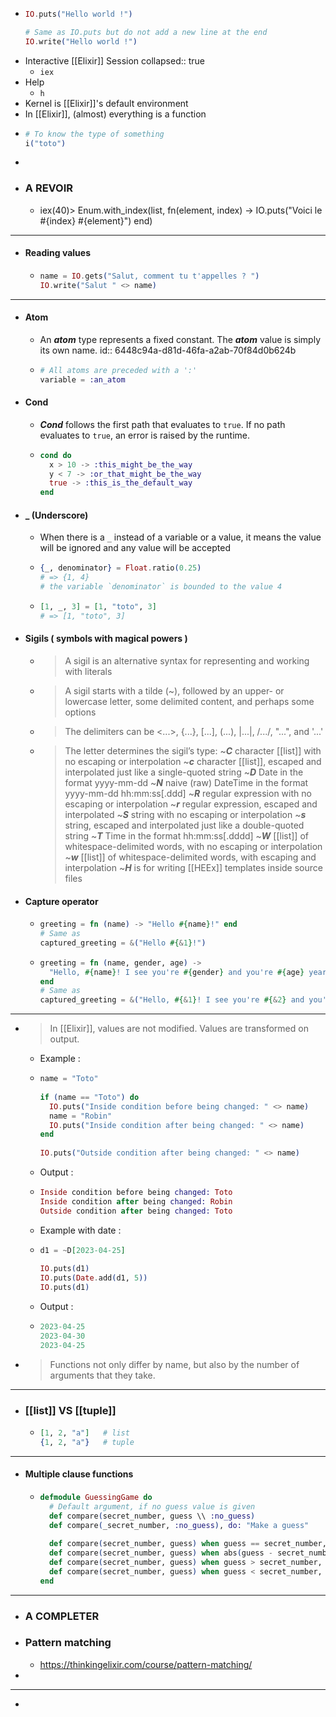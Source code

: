 - ```elixir
  IO.puts("Hello world !") 
  
  # Same as IO.puts but do not add a new line at the end
  IO.write("Hello world !")
  ```
- Interactive [[Elixir]] Session
  collapsed:: true
	- ``iex``
- Help
	- ``h``
- Kernel is [[Elixir]]'s default environment
- In [[Elixir]], (almost) everything is a function
- ```elixir 
  # To know the type of something
  i("toto")
  ```
-
- ### A REVOIR
	- iex(40)> Enum.with_index(list, fn(element, index) -> IO.puts("Voici le #{index} #{element}") end)
- ----
- #### Reading values
	- ```elixir 
	  name = IO.gets("Salut, comment tu t'appelles ? ")
	  IO.write("Salut " <> name)
	  ```
- ----
- #### Atom
	- An ***atom*** type represents a fixed constant. The ***atom*** value is simply its own name.
	  id:: 6448c94a-d81d-46fa-a2ab-70f84d0b624b
	- ```elixir 
	  # All atoms are preceded with a ':'
	  variable = :an_atom
	  ```
- #### Cond
	- ***Cond*** follows the first path that evaluates to `true`. If no path evaluates to `true`, an error is raised by the runtime.
	- ```elixir 
	  cond do
	    x > 10 -> :this_might_be_the_way
	    y < 7 -> :or_that_might_be_the_way
	    true -> :this_is_the_default_way
	  end
	  ```
- #### _ (Underscore)
	- When there is a `_` instead of a variable or a value, it means the value will be ignored and any value will be accepted
	- ```elixir
	  {_, denominator} = Float.ratio(0.25)
	  # => {1, 4}
	  # the variable `denominator` is bounded to the value 4
	  ```
	- ```elixir 
	  [1, _, 3] = [1, "toto", 3]
	  # => [1, "toto", 3]
	  ```
- #### Sigils ( symbols with magical powers )
	- >A sigil is an alternative syntax for representing and working with literals
	- >A sigil starts with a tilde (~), followed by an upper- or lowercase letter, some delimited content, and perhaps some options
	- > The delimiters can be <...>, {...}, [...], (...), |...|, /.../, "...", and '...'
	- >The letter determines the sigil’s type:
	  ~***C*** character [[list]] with no escaping or interpolation
	  ~***c*** character [[list]], escaped and interpolated just like a single-quoted string
	  ~***D*** Date in the format yyyy-mm-dd
	  ~***N*** naive (raw) DateTime in the format yyyy-mm-dd hh:mm:ss[.ddd]
	  ~***R*** regular expression with no escaping or interpolation
	  ~***r*** regular expression, escaped and interpolated
	  ~***S*** string with no escaping or interpolation
	  ~***s*** string, escaped and interpolated just like a double-quoted string
	  ~***T*** Time in the format hh:mm:ss[.dddd]
	  ~***W*** [[list]] of whitespace-delimited words, with no escaping or interpolation
	  ~***w*** [[list]] of whitespace-delimited words, with escaping and interpolation
	  ~***H*** is for writing [[HEEx]] templates inside source files
- #### Capture operator
	- ```elixir 
	  greeting = fn (name) -> "Hello #{name}!" end
	  # Same as
	  captured_greeting = &("Hello #{&1}!")
	  ```
	- ```elixir 
	  greeting = fn (name, gender, age) ->
	  	"Hello, #{name}! I see you're #{gender} and you're #{age} years old."
	  end
	  # Same as
	  captured_greeting = &("Hello, #{&1}! I see you're #{&2} and you're #{&3} years old.")
	  ```
- ----
- > In [[Elixir]], values are not modified. Values are transformed on output.
	- Example :
	- ```elixir
	  name = "Toto"
	   
	  if (name == "Toto") do
	    IO.puts("Inside condition before being changed: " <> name)
	    name = "Robin"
	    IO.puts("Inside condition after being changed: " <> name)
	  end
	   
	  IO.puts("Outside condition after being changed: " <> name)
	  ```
	- Output :
	- ```elixir
	  Inside condition before being changed: Toto
	  Inside condition after being changed: Robin
	  Outside condition after being changed: Toto
	  ```
	- Example with date :
	- ```elixir
	  d1 = ~D[2023-04-25]
	   
	  IO.puts(d1)
	  IO.puts(Date.add(d1, 5))
	  IO.puts(d1)
	  ```
	- Output :
	- ```elixir
	  2023-04-25
	  2023-04-30
	  2023-04-25
	  ```
- > Functions not only differ by name, but also by the number of arguments that they take.
- ----
- ### [[list]] VS [[tuple]]
	- ```elixir
	  [1, 2, "a"]	# list
	  {1, 2, "a"}	# tuple
	  ```
- ----
- #### Multiple clause functions
	- ```elixir 
	  defmodule GuessingGame do
	    # Default argument, if no guess value is given
	    def compare(secret_number, guess \\ :no_guess)
	    def compare(_secret_number, :no_guess), do: "Make a guess"
	    
	    def compare(secret_number, guess) when guess == secret_number, do: "Correct"
	    def compare(secret_number, guess) when abs(guess - secret_number) == 1, do: "So close"
	    def compare(secret_number, guess) when guess > secret_number, do: "Too high"
	    def compare(secret_number, guess) when guess < secret_number, do: "Too low"
	  end
	  ```
- ----
- ### A COMPLETER
- ### Pattern matching
	- https://thinkingelixir.com/course/pattern-matching/
-
- ----
-